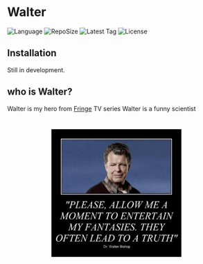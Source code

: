 # Walter

![Language](https://img.shields.io/github/languages/top/TahaPY/Walter.svg?style=for-the-badge&logo=language) ![RepoSize](https://img.shields.io/github/repo-size/TahaPY/Walter.svg?style=for-the-badge&logo=size) ![Latest Tag](https://img.shields.io/github/tag/LinArcX/Trinity.svg?style=for-the-badge&logo=tag) ![License](https://img.shields.io/github/license/tahapy/walter?style=for-the-badge)

## Installation

Still in development.

## who is Walter?

Walter is my hero from [Fringe](https://www.imdb.com/title/tt1119644) TV series
Walter is a funny scientist

<h1 align="center">
	<img width="300" src="images/walter.jpg" alt="walter">
	<br>
</h1>
